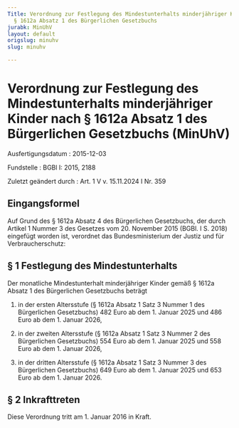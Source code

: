 ```yaml
---
Title: Verordnung zur Festlegung des Mindestunterhalts minderjähriger Kinder nach
  § 1612a Absatz 1 des Bürgerlichen Gesetzbuchs
jurabk: MinUhV
layout: default
origslug: minuhv
slug: minuhv

---
```


# Verordnung zur Festlegung des Mindestunterhalts minderjähriger Kinder nach § 1612a Absatz 1 des Bürgerlichen Gesetzbuchs (MinUhV)

Ausfertigungsdatum
:   2015-12-03

Fundstelle
:   BGBl I: 2015, 2188

Zuletzt geändert durch
:   Art. 1 V v. 15.11.2024 I Nr. 359


## Eingangsformel

Auf Grund des § 1612a Absatz 4 des Bürgerlichen Gesetzbuchs, der durch Artikel 1 Nummer 3 des Gesetzes vom 20. November 2015 (BGBl. I S. 2018) eingefügt worden ist, verordnet das Bundesministerium der Justiz und für Verbraucherschutz:


## § 1 Festlegung des Mindestunterhalts

Der monatliche Mindestunterhalt minderjähriger Kinder gemäß § 1612a Absatz 1 des Bürgerlichen Gesetzbuchs beträgt

1.  in der ersten Altersstufe (§ 1612a Absatz 1 Satz 3 Nummer 1 des Bürgerlichen Gesetzbuchs) 482 Euro ab dem 1. Januar 2025 und 486 Euro ab dem 1. Januar 2026,


2.  in der zweiten Altersstufe (§ 1612a Absatz 1 Satz 3 Nummer 2 des Bürgerlichen Gesetzbuchs) 554 Euro ab dem 1. Januar 2025 und 558 Euro ab dem 1. Januar 2026,


3.  in der dritten Altersstufe (§ 1612a Absatz 1 Satz 3 Nummer 3 des Bürgerlichen Gesetzbuchs) 649 Euro ab dem 1. Januar 2025 und 653 Euro ab dem 1. Januar 2026.





## § 2 Inkrafttreten

Diese Verordnung tritt am 1. Januar 2016 in Kraft.


